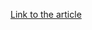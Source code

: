 [Link to the article](https://www.recordedfuture.com/china-linked-tag-28-targets-indias-the-times-group/)

